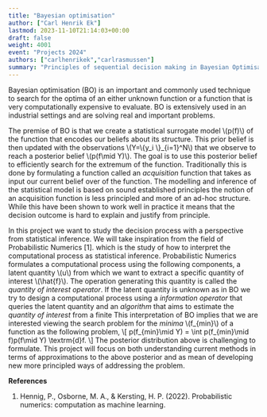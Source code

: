```yaml
---
title: "Bayesian optimisation"
author: ["Carl Henrik Ek"]
lastmod: 2023-11-10T21:14:03+00:00
draft: false
weight: 4001
event: "Projects 2024"
authors: ["carlhenrikek","carlrasmussen"]
summary: "Principles of sequential decision making in Bayesian Optimisation"
---
```


Bayesian optimisation (BO) is an important and commonly used technique to search for the optima of an either unknown function or a function that is very computationally expensive to evaluate. BO is extensively used in an industrial settings and are solving real and important problems.

The premise of BO is that we create a statistical surrogate model \\(p(f)\\) of the function that encodes our beliefs about its structure. This prior belief is then updated with the observations \\(Y=\\{y\_i \\}\_{i=1}^N\\) that we observe to reach a posterior belief \\(p(f\mid Y)\\). The goal is to use this posterior belief to efficiently search for the extremum of the function. Traditionally this is done by formulating a function called an _acquisition_ function that takes as input our current belief over of the function. The modelling and inference of the statistical model is based on sound established principles the notion of an acquisition function is less principled and more of an ad-hoc structure. While this have been shown to work well in practice it means that the decision outcome is hard to explain and justify from principle.

In this project we want to study the decision process with a perspective from statistical inference. We will take inspiration from the field of Probabilistic Numerics [1]. which is the study of how to interpret the computational process as statistical inference. Probabilistic Numerics formulates a computational process using the following components, a latent quantity \\(u\\) from which we want to extract a specific quantity of interest \\(\hat{f}\\). The operation generating this quantity is called the _quantity of interest operator_. If the latent quantity is unknown as in BO we try to design a computational process using a _information operator_ that queries the latent quantity and an _algorithm_ that aims to estimate the _quantity of interest_ from a finite  This interpretation of BO implies that we are interested viewing the search problem for the _minima_ \\(f\_{min}\\) of a function as the following problem,
\\[
p(f\_{min}\mid Y) = \int p(f\_{min}\mid f)p(f\mid Y) \textrm{d}f.
\\]
The posterior distribution above is challenging to formulate. This project will focus on both understanding current methods in terms of approximations to the above posterior and as mean of developing new more principled ways of addressing the problem.

**References**

1.  Hennig, P., Osborne, M. A., &amp; Kersting, H. P. (2022). Probabilistic numerics: computation as machine learning.

